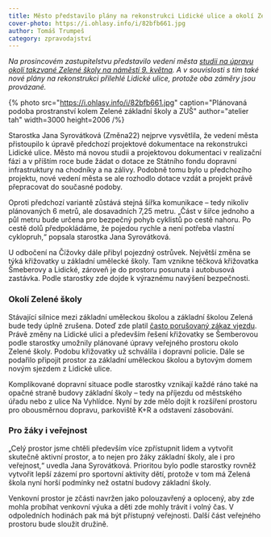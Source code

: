 ```yaml
---
title: Město představilo plány na rekonstrukci Lidické ulice a okolí Zelené školy
cover-photo: https://i.ohlasy.info/i/82bfb661.jpg
author: Tomáš Trumpeš
category: zpravodajství
---
```


*Na prosincovém zastupitelstvu představilo vedení města [studii na úpravu okolí takzvané Zelené školy na náměstí 9\. května](https://data.ohlasy.info/2024/studie-zelena.pdf). A v souvislosti s tím také nové plány na rekonstrukci přilehlé Lidické ulice, protože oba záměry jsou provázané.*

{% photo src="https://i.ohlasy.info/i/82bfb661.jpg" caption="Plánovaná podoba prostranství kolem Zelené základní školy a ZUŠ" author="atelier tah" width=3000 height=2006 /%}

Starostka Jana Syrovátková (Změna22) nejprve vysvětlila, že vedení města přistoupilo k úpravě předchozí projektové dokumentace na rekonstrukci Lidické ulice. Město má novou studii a projektovou dokumentaci v realizační fázi a v příštím roce bude žádat o dotace ze Státního fondu dopravní infrastruktury na chodníky a na zálivy. Podobně tomu bylo u předchozího projektu, nové vedení města se ale rozhodlo dotace vzdát a projekt právě přepracovat do současné podoby.

Oproti předchozí variantě zůstává stejná šířka komunikace – tedy nikoliv plánovaných 6 metrů, ale dosavadních 7,25 metru. „Část v šířce jednoho a půl metru bude určena pro bezpečný pohyb cyklistů po cestě nahoru. Po cestě dolů předpokládáme, že pojedou rychle a není potřeba vlastní cyklopruh,“ popsala starostka Jana Syrovátková.

U odbočení na Čížovky dále přibyl pojezdný ostrůvek. Největší změna se týká křižovatky u základní umělecké školy. Tam vznikne téčková křižovatka Šmeberovy a Lidické, zároveň je do prostoru posunuta i autobusová zastávka. Podle starostky zde dojde k výraznému navýšení bezpečnosti.

### Okolí Zelené školy

Stávající silnice mezi základní uměleckou školou a základní školou Zelená bude tedy úplně zrušena. Doteď zde platil [často porušovaný zákaz vjezdu](https://ohlasy.info/clanky/2023/04/parkovani-zelena.html). Právě změny na Lidické ulici a především řešení křižovatky se Šemberovou podle starostky umožnily plánované úpravy veřejného prostoru okolo Zelené školy. Podobu křižovatky už schválila i dopravní policie. Dále se podařilo připojit prostor za základní uměleckou školou a bytovým domem novým sjezdem z Lidické ulice. 

Komplikované dopravní situace podle starostky vznikají každé ráno také na opačné straně budovy základní školy – tedy na příjezdu od městského úřadu nebo z ulice Na Vyhlídce. Nyní by zde mělo dojít k rozšíření prostoru pro obousměrnou dopravu, parkoviště K+R a odstavení zásobování.

### Pro žáky i veřejnost

„Celý prostor jsme chtěli především více zpřístupnit lidem a vytvořit skutečně aktivní prostor, a to nejen pro žáky základní školy, ale i pro veřejnost,“ uvedla Jana Syrovátková. Prioritou bylo podle starostky rovněž vytvořit lepší zázemí pro sportovní aktivity dětí, protože v tom má Zelená škola nyní horší podmínky než ostatní budovy základní školy.

Venkovní prostor je zčásti navržen jako polouzavřený a oplocený, aby zde mohla probíhat venkovní výuka a děti zde mohly trávit i volný čas. V odpoledních hodinách pak má být přístupný veřejnosti. Další část veřejného prostoru bude sloužit družině.
